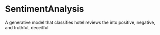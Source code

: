# SentimentAnalysis
A generative model that classifies hotel reviews the into positive, negative, and truthful, deceitful 
